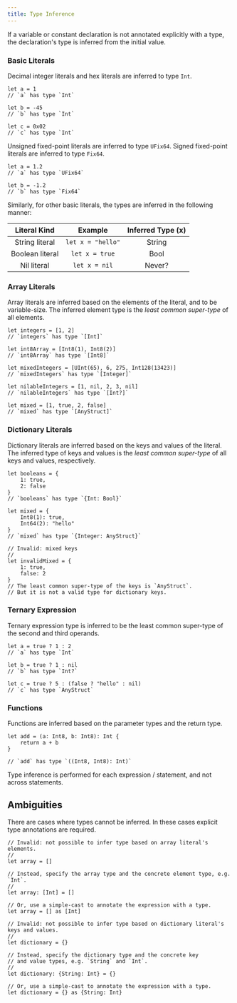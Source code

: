 ```yaml
---
title: Type Inference
---
```


If a variable or constant declaration is not annotated explicitly with a type,
the declaration's type is inferred from the initial value.

### Basic Literals
Decimal integer literals and hex literals are inferred to type `Int`.

```cadence
let a = 1
// `a` has type `Int`

let b = -45
// `b` has type `Int`

let c = 0x02
// `c` has type `Int`
```

Unsigned fixed-point literals are inferred to type `UFix64`.
Signed fixed-point literals are inferred to type `Fix64`.

```cadence
let a = 1.2
// `a` has type `UFix64`

let b = -1.2
// `b` has type `Fix64`
```

Similarly, for other basic literals, the types are inferred in the following manner:

| Literal Kind      | Example           | Inferred Type (x) |
|:-----------------:|:-----------------:|:-----------------:|
| String literal    | `let x = "hello"` |  String           |
| Boolean literal   | `let x = true`    |  Bool             |
| Nil literal       | `let x = nil`     |  Never?           |


### Array Literals
Array literals are inferred based on the elements of the literal, and to be variable-size.
The inferred element type is the _least common super-type_ of all elements.

```cadence
let integers = [1, 2]
// `integers` has type `[Int]`

let int8Array = [Int8(1), Int8(2)]
// `int8Array` has type `[Int8]`

let mixedIntegers = [UInt(65), 6, 275, Int128(13423)]
// `mixedIntegers` has type `[Integer]`

let nilableIntegers = [1, nil, 2, 3, nil]
// `nilableIntegers` has type `[Int?]`

let mixed = [1, true, 2, false]
// `mixed` has type `[AnyStruct]`
```

### Dictionary Literals
Dictionary literals are inferred based on the keys and values of the literal.
The inferred type of keys and values is the _least common super-type_ of all keys and values, respectively.

```cadence
let booleans = {
    1: true,
    2: false
}
// `booleans` has type `{Int: Bool}`

let mixed = {
    Int8(1): true,
    Int64(2): "hello"
}
// `mixed` has type `{Integer: AnyStruct}`

// Invalid: mixed keys
//
let invalidMixed = {
    1: true,
    false: 2
}
// The least common super-type of the keys is `AnyStruct`.
// But it is not a valid type for dictionary keys.
```

### Ternary Expression
Ternary expression type is inferred  to be the least common super-type of the second and third operands.
```cadence
let a = true ? 1 : 2
// `a` has type `Int`

let b = true ? 1 : nil
// `b` has type `Int?`

let c = true ? 5 : (false ? "hello" : nil)
// `c` has type `AnyStruct`
```

### Functions
Functions are inferred based on the parameter types and the return type.

```cadence
let add = (a: Int8, b: Int8): Int {
    return a + b
}

// `add` has type `((Int8, Int8): Int)`
```

Type inference is performed for each expression / statement, and not across statements.

## Ambiguities
There are cases where types cannot be inferred.
In these cases explicit type annotations are required.

```cadence
// Invalid: not possible to infer type based on array literal's elements.
//
let array = []

// Instead, specify the array type and the concrete element type, e.g. `Int`.
//
let array: [Int] = []

// Or, use a simple-cast to annotate the expression with a type.
let array = [] as [Int]
```

```cadence
// Invalid: not possible to infer type based on dictionary literal's keys and values.
//
let dictionary = {}

// Instead, specify the dictionary type and the concrete key
// and value types, e.g. `String` and `Int`.
//
let dictionary: {String: Int} = {}

// Or, use a simple-cast to annotate the expression with a type.
let dictionary = {} as {String: Int}
```
